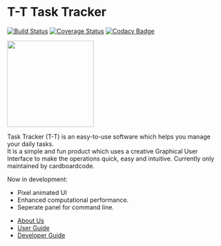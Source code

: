 <!-- @@author A0142686X -->
# T-T Task Tracker

[![Build Status](https://travis-ci.org/CS2103AUG2016-T09-C3/main.svg?branch=master)](https://travis-ci.org/CS2103AUG2016-T09-C3/main)
[![Coverage Status](https://coveralls.io/repos/github/CS2103AUG2016-T09-C3/main/badge.svg?branch=master)](https://coveralls.io/github/CS2103AUG2016-T09-C3/main?branch=master)
[![Codacy Badge](https://api.codacy.com/project/badge/Grade/adb2cda827ef44ef80bd10c90663936c)](https://www.codacy.com/app/CS2103T_TASKTRACKER/main?utm_source=github.com&amp;utm_medium=referral&amp;utm_content=CS2103AUG2016-T09-C3/main&amp;utm_campaign=Badge_Grade)

<img src="docs/images/T-T.png" width="200p" height="200p">

Task Tracker (T-T) is an easy-to-use software which helps you manage your daily tasks. <br>It is a simple and fun product which uses a creative Graphical User Interface to make the operations quick, easy and intuitive. Currently only maintained by cardboardcode. 

Now in development:
- Pixel animated UI
- Enhanced computational performance.
- Seperate panel for command line.


* [About Us](https://github.com/CS2103AUG2016-T09-C3/main/blob/master/docs/AboutUs.md)
* [User Guide](https://github.com/CS2103AUG2016-T09-C3/main/blob/master/docs/UserGuide.md)
* [Developer Guide](https://github.com/CS2103AUG2016-T09-C3/main/blob/master/docs/DeveloperGuide.md)
